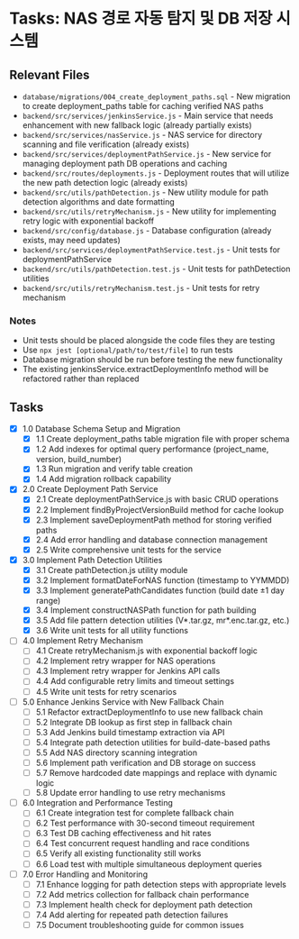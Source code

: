 # Tasks: NAS 경로 자동 탐지 및 DB 저장 시스템

## Relevant Files

- `database/migrations/004_create_deployment_paths.sql` - New migration to create deployment_paths table for caching verified NAS paths
- `backend/src/services/jenkinsService.js` - Main service that needs enhancement with new fallback logic (already partially exists)
- `backend/src/services/nasService.js` - NAS service for directory scanning and file verification (already exists)
- `backend/src/services/deploymentPathService.js` - New service for managing deployment path DB operations and caching
- `backend/src/routes/deployments.js` - Deployment routes that will utilize the new path detection logic (already exists)
- `backend/src/utils/pathDetection.js` - New utility module for path detection algorithms and date formatting
- `backend/src/utils/retryMechanism.js` - New utility for implementing retry logic with exponential backoff
- `backend/src/config/database.js` - Database configuration (already exists, may need updates)
- `backend/src/services/deploymentPathService.test.js` - Unit tests for deploymentPathService
- `backend/src/utils/pathDetection.test.js` - Unit tests for pathDetection utilities
- `backend/src/utils/retryMechanism.test.js` - Unit tests for retry mechanism

### Notes

- Unit tests should be placed alongside the code files they are testing
- Use `npx jest [optional/path/to/test/file]` to run tests
- Database migration should be run before testing the new functionality
- The existing jenkinsService.extractDeploymentInfo method will be refactored rather than replaced

## Tasks

- [x] 1.0 Database Schema Setup and Migration
  - [x] 1.1 Create deployment_paths table migration file with proper schema
  - [x] 1.2 Add indexes for optimal query performance (project_name, version, build_number)
  - [x] 1.3 Run migration and verify table creation
  - [x] 1.4 Add migration rollback capability

- [x] 2.0 Create Deployment Path Service
  - [x] 2.1 Create deploymentPathService.js with basic CRUD operations
  - [x] 2.2 Implement findByProjectVersionBuild method for cache lookup
  - [x] 2.3 Implement saveDeploymentPath method for storing verified paths
  - [x] 2.4 Add error handling and database connection management
  - [x] 2.5 Write comprehensive unit tests for the service

- [x] 3.0 Implement Path Detection Utilities
  - [x] 3.1 Create pathDetection.js utility module
  - [x] 3.2 Implement formatDateForNAS function (timestamp to YYMMDD)
  - [x] 3.3 Implement generatePathCandidates function (build date ±1 day range)
  - [x] 3.4 Implement constructNASPath function for path building
  - [x] 3.5 Add file pattern detection utilities (V*.tar.gz, mr*.enc.tar.gz, etc.)
  - [x] 3.6 Write unit tests for all utility functions

- [ ] 4.0 Implement Retry Mechanism
  - [ ] 4.1 Create retryMechanism.js with exponential backoff logic
  - [ ] 4.2 Implement retry wrapper for NAS operations
  - [ ] 4.3 Implement retry wrapper for Jenkins API calls
  - [ ] 4.4 Add configurable retry limits and timeout settings
  - [ ] 4.5 Write unit tests for retry scenarios

- [ ] 5.0 Enhance Jenkins Service with New Fallback Chain
  - [ ] 5.1 Refactor extractDeploymentInfo to use new fallback chain
  - [ ] 5.2 Integrate DB lookup as first step in fallback chain
  - [ ] 5.3 Add Jenkins build timestamp extraction via API
  - [ ] 5.4 Integrate path detection utilities for build-date-based paths
  - [ ] 5.5 Add NAS directory scanning integration
  - [ ] 5.6 Implement path verification and DB storage on success
  - [ ] 5.7 Remove hardcoded date mappings and replace with dynamic logic
  - [ ] 5.8 Update error handling to use retry mechanisms

- [ ] 6.0 Integration and Performance Testing
  - [ ] 6.1 Create integration test for complete fallback chain
  - [ ] 6.2 Test performance with 30-second timeout requirement
  - [ ] 6.3 Test DB caching effectiveness and hit rates
  - [ ] 6.4 Test concurrent request handling and race conditions
  - [ ] 6.5 Verify all existing functionality still works
  - [ ] 6.6 Load test with multiple simultaneous deployment queries

- [ ] 7.0 Error Handling and Monitoring
  - [ ] 7.1 Enhance logging for path detection steps with appropriate levels
  - [ ] 7.2 Add metrics collection for fallback chain performance
  - [ ] 7.3 Implement health check for deployment path detection
  - [ ] 7.4 Add alerting for repeated path detection failures
  - [ ] 7.5 Document troubleshooting guide for common issues
